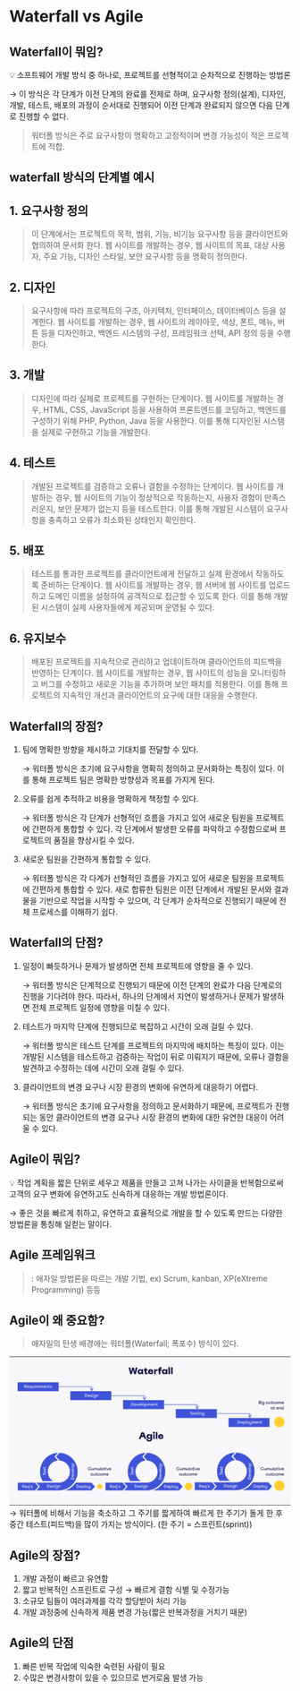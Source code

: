 # Waterfall vs Agile

## Waterfall이 뭐임?

<aside>
💡 소프트웨어 개발 방식 중 하나로, 프로젝트를 선형적이고 순차적으로 진행하는 방법론

</aside>

→ 이 방식은 각 단계가 이전 단계의 완료를 전제로 하며, 요구사항 정의(설계), 디자인, 개발, 테스트, 배포의 과정이 순서대로 진행되어 이전 단계과 완료되지 않으면 다음 단계로 진행할 수 없다.

> 워터폴 방식은 주로 요구사항이 명확하고 고정적이며 변경 가능성이 적은 프로젝트에 적합.

## waterfall 방식의 단계별 예시

## 1. 요구사항 정의

> 이 단계에서는 프로젝트의 목적, 범위, 기능, 비기능 요구사항 등을 클라이언트와 협의하여 문서화 한다. 웹 사이트를 개발하는 경우, 웹 사이트의 목표, 대상 사용자, 주요 기능, 디자인 스타일, 보안 요구사항 등을 명확히 정의한다.

## 2. 디자인

> 요구사항에 따라 프로젝트의 구조, 아키텍처, 인터페이스, 데이터베이스 등을 설계한다. 웹 사이트를 개발하는 경우, 웹 사이트의 레이아웃, 색상, 폰트, 메뉴, 버튼 등을 디자인하고, 백엔드 시스템의 구성, 프레임워크 선택, API 정의 등을 수행한다.

## 3. 개발

> 디자인에 따라 실제로 프로젝트를 구현하는 단계이다. 웹 사이트를 개발하는 경우, HTML, CSS, JavaScript 등을 사용하여 프론트엔드를 코딩하고, 백엔드를 구성하기 위해 PHP, Python, Java 등을 사용한다. 이를 통해 디자인된 시스템을 실제로 구현하고 기능을 개발한다.

## 4. 테스트

> 개발된 프로젝트를 검증하고 오류나 결함을 수정하는 단계이다. 웹 사이트를 개발하는 경우, 웹 사이트의 기능이 정상적으로 작동하는지, 사용자 경험이 만족스러운지, 보안 문제가 없는지 등을 테스트한다. 이를 통해 개발된 시스템이 요구사항을 충족하고 오류가 최소화된 상태인지 확인한다.

## 5. 배포

> 테스트를 통과한 프로젝트를 클라이언트에게 전달하고 실제 환경에서 작동하도록 준비하는 단계이다. 웹 사이트를 개발하는 경우, 웹 서버에 웹 사이트를 업로드하고 도메인 이름을 설정하여 공객적으로 접근할 수 있도록 한다. 이를 통해 개발된 시스템이 실제 사용자들에게 제공되며 운영될 수 있다.

## 6. 유지보수

> 배포된 프로젝트를 지속적으로 관리하고 업데이트하며 클라이언트의 피드백을 반영하는 단계이다. 웹 사이트를 개발하는 경우, 웹 사이트의 성능을 모니터링하고 버그를 수정하고 새로운 기능을 추가하며 보안 패치를 적용한다. 이를 통해 프로젝트의 지속적인 개선과 클라이언트의 요구에 대한 대응을 수행한다.

## Waterfall의 장점?

1. 팀에 명확한 방향을 제시하고 기대치를 전달할 수 있다.

   → 워터폴 방식은 초기에 요구사항을 명확히 정의하고 문서화하는 특징이 있다. 이를 통해 프로젝트 팀은 명확한 방향성과 목표를 가지게 된다.

2. 오류를 쉽게 추적하고 비용을 명확하게 책정할 수 있다.

   → 워터폴 방식은 각 단계가 선형적인 흐름을 가지고 있어 새로운 팀원을 프로젝트에 간편하게 통합할 수 있다. 각 단계에서 발생한 오류를 파악하고 수정함으로써 프로젝트의 품질을 향상시킬 수 있다.

3. 새로운 팀원을 간편하게 통합할 수 있다.

   → 워터폴 방식은 각 다계가 선형적인 흐름을 가지고 있어 새로운 팀원을 프로젝트에 간편하게 통합할 수 있다. 새로 합류한 팀원은 이전 단계에서 개발된 문서와 결과물을 기반으로 작업을 시작할 수 있으며, 각 단계가 순차적으로 진행되기 때문에 전체 프로세스를 이해하기 쉽다.

## Waterfall의 단점?

1. 일정이 빠듯하거나 문제가 발생하면 전체 프로젝트에 영향을 줄 수 있다.

   → 워터폴 방식은 단계적으로 진행되기 때문에 이전 단계의 완료가 다음 단계로의 진행을 기다려야 한다. 따라서, 하나의 단계에서 지연이 발생하거나 문제가 발생하면 전체 프로젝트 일정에 영향을 미칠 수 있다.

2. 테스트가 마지막 단계에 진행되므로 복잡하고 시간이 오래 걸릴 수 있다.

   → 워터폴 방식은 테스트 단계를 프로젝트의 마지막에 배치하는 특징이 있다. 이는 개발된 시스템을 테스트하고 검증하는 작업이 뒤로 미뤄지기 때문에, 오류나 결함을 발견하고 수정하는 데에 시간이 오래 걸릴 수 있다.

3. 클라이언트의 변경 요구나 시장 환경의 변화에 유연하게 대응하기 어렵다.

   → 워터폴 방식은 초기에 요구사항을 정의하고 문서화하기 때문에, 프로젝트가 진행되는 동안 클라이언트의 변경 요구나 시장 환경의 변화에 대한 유연한 대응이 어려울 수 있다.

## Agile이 뭐임?

<aside>
💡 작업 계획을 짧은 단위로 세우고 제품을 만들고 고쳐 나가는 사이클을 반복함으로써 고객의 요구 변화에 유연하고도 신속하게 대응하는 개발 방법론이다.

</aside>

→ 좋은 것을 빠르게 취하고, 유연하고 효율적으로 개발을 할 수 있도록 만드는 다양한 방법론을 통칭해 일컫는 말이다.

## Agile 프레임워크

> : 애자일 방법론을 따르는 개발 기법, ex) Scrum, kanban, XP(eXtreme Programming) 등등

## Agile이 왜 중요함?

> 애자일의 탄생 배경에는 워터폴(Waterfall; 폭포수) 방식이 있다.

<img src="./2024_8_12.png">
→ 워터폴에 비해서 기능을 축소하고 그 주기를 짧게하여 빠르게 한 주기가 돌게 한 후 중간 테스트(피드백)을 많이 가지는 방식이다. (한 주기 = 스프린트(sprint))

## Agile의 장점?

1. 개발 과정이 빠르고 유연함
2. 짧고 반복적인 스프린트로 구성 → 빠르게 결함 식별 및 수정가능
3. 소규모 팀들이 여러과제를 각각 할당받아 처리 가능
4. 개발 과정중에 신속하게 제품 변경 가능(짧은 반복과정을 거치기 때문)

## Agile의 단점

1. 빠른 반복 작업에 익숙한 숙련된 사람이 필요
2. 수많은 변경사항이 있을 수 있으므로 번거로움 발생 가능

